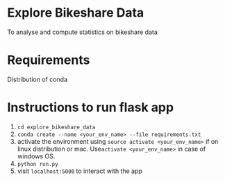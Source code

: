 # Explore Bikeshare Data
To analyse and compute statistics on bikeshare data 

# Requirements
Distribution of conda

# Instructions to run flask app
1.  `cd explore_bikeshare_data`
2.  `conda create --name <your_env_name> --file requirements.txt`
3.  activate the environment using `source activate <your_env_name>` if on linux distribution or mac. Use`activate <your_env_name>` in case of windows OS.
3.  `python run.py`
4.  visit `localhost:5000` to interact with the app
